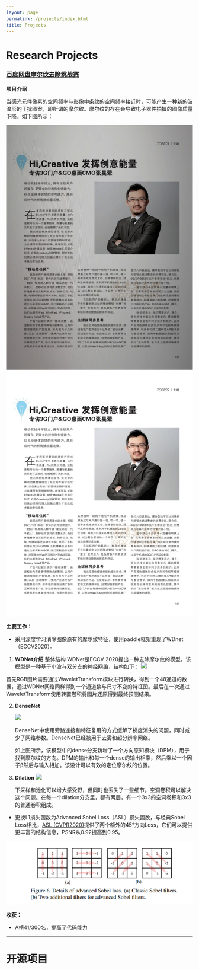 ```yaml
---
layout: page
permalink: /projects/index.html
title: Projects
---
```


# Research Projects

<!-- P.S., click the hyperlink title to access the source.<br> -->
### [百度网盘摩尔纹去除挑战赛](https://aistudio.baidu.com/projectdetail/3409460)
**项目介绍**

当感光元件像素的空间频率与影像中条纹的空间频率接近时，可能产生一种新的波浪形的干扰图案，即所谓的摩尔纹。摩尔纹的存在会导致电子器件拍摄的图像质量下降。如下图所示：
<div style="text-align:center;">
    <img src="/images/存在摩尔纹2.jpg" alt="有摩尔纹"  style="display:inline-block; margin-right: 20px;">
    <img src="/images/消除摩尔纹2.jpg" alt="消除摩尔纹+提高亮度"  style="display:inline-block;">
</div>

**主要工作：**
- 采用深度学习消除图像原有的摩尔纹特征，使用paddle框架重现了WDnet（ECCV2020）。
1. **WDNet介绍**
  整体结构
    WDNet是ECCV 2020提出一种去除摩尔纹的模型。该模型是一种基于小波与双分支的神经网络，结构如下：
    ![](https://ai-studio-static-online.cdn.bcebos.com/1352cb0a68d14622a2b2e5d2ec3f3edb82deea6547b54eaf8aa5bb0a9e22ed24)

  首先RGB图片需要通过WaveletTransform模块进行转换，得到一个48通道的数据，通过WDNet网络同样得到一个通道数与尺寸不变的特征图。最后在一次通过WaveletTransform使用转置卷积将图片还原得到最终预测结果。

<!-- 这里WaveletTransform的权重是固定不变不需要训练的。 -->

2. **DenseNet**

    ![](https://ai-studio-static-online.cdn.bcebos.com/9ef3defdba2f4b15ba6bdde87cda1a724530b8cb3ade4593ad9637593f58b39c)

    DenseNet中使用旁路连接和特征复用的方式缓解了梯度消失的问题，同时减少了网络参数。DenseNet已经被用于去雾和超分辨率网络。

    如上图所示，该模型中的dense分支新增了一个方向感知模块（DPM），用于找到摩尔纹的方向。DPM的输出和每一个dense的输出相乘，然后乘以一个因子β然后与输入相加。该设计可以有效的定位摩尔纹的位置。


3. **Dilation**
![](https://ai-studio-static-online.cdn.bcebos.com/8545d61038ad41658c5610ed14b9bcfa6ae9c1947cb9469c80fc2ccfb62b9b55)

    下采样和池化可以增大感受野，但同时也丢失了一些细节。空洞卷积可以解决这个问题。在每一个dilation分支里，都有两层，有一个3x3的空洞卷积和3x3的普通卷积组成。

- 更换L1损失函数为Advanced Sobel Loss（ASL）损失函数，与经典Sobel Loss相比，[ASL,(CVPR2020)](https://arxiv.org/pdf/2004.00406.pdf)提供了两个额外的45°方向Loss，它们可以提供更丰富的结构信息，PSNR从0.92提高到0.95。
<center>
<img src="/images/ASL损失.PNG" alt="Advanced Sobel Loss（ASL）">
</center>
<!-- <br> -->

**收获：**
- A榜41/300名，提高了代码能力
<!-- 
#### [ResNet-AHP: Feedback ResNet-50 for TSD](https://caihanlin.com/mypaper/202302ICAROB.pdf)

<center>
<img src="/images/resnet-ahp.png">
</center>
<br>

#### [Multi-objective Optimization Strategy Model (MCM-2023)](https://caihanlin.com/mypaper/modeling/202302COMAP.pdf)

<center>
<img src="/images/MCM-figure3.jpg">
</center>
<br>

#### [OpenIoT: Industrial Inspection System (Web)](https://fzuiot.site/)

<center>
<img src="/images/openiot-system.png">
</center>

<br>

#### [CityManager: Community Monitoring System](https://caihanlin.com/mypaper/202208cenim.pdf )

<center>
<img src="/images/iot-manager.png">
</center>
<br>

<br> -->

---

# 开源项目

<br>

<!-- #### [FZU-Flying-Book 福州大学飞跃手册](https://fzu-fly.online/)

This is the flying handbook for FZU students. Many outstanding graduates of Fuzhou University leave their unique experiences, valuable wisdom, and sincere wishes in this flying-handbook.

#### [FZU-LaTeX-template 精美学术模版](https://github.com/GuangLun2000/FZU-latex-template)

Many elegant LaTeX templates designed for FZU students, including Beamer Theme Slides, Recommendation Letters and Undergraduate Thesis Template.

#### [miec-lance 自动化系修读材料](https://github.com/GuangLun2000/miec-lance )

This repo is where I keep track of my incredible journey at FZU-MIEC. You can learn RIDS & CSEE better by refering to this repo, but **please do not directly copy my assignments, codes and any reports!** -->

